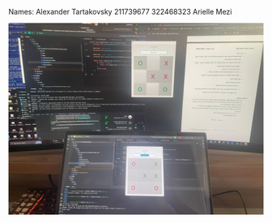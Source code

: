 Names: Alexander Tartakovsky 211739677
322468323 Arielle Mezi 

![TwoPcPhoto](images/TwoPcPhoto.jpg)